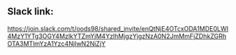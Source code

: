 
## Slack link:

https://join.slack.com/t/oods98/shared_invite/enQtNjE4OTcxODA1MDE0LWI4MzY1YTg3OGY4MzlkYTZmYjM4YzlhMjgzYjgzNzA0N2JmMmFjZDhkZGRhOTA3MTlmYzA1Yzc4NjIwN2NiZjY

